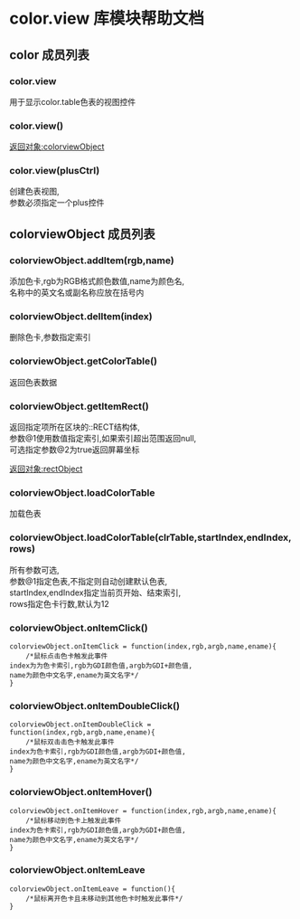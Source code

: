 # color.view 库模块帮助文档

<a id="color"></a>
## color 成员列表


<a id="color.view"></a>
### color.view 
 用于显示color.table色表的视图控件

<a id="color.view"></a>
### color.view() 
 [返回对象:colorviewObject](#colorviewObject)

<a id="color.view"></a>
### color.view(plusCtrl) 
 创建色表视图,  
参数必须指定一个plus控件

<a id="colorviewObject"></a>
## colorviewObject 成员列表


<a id="colorviewObject.addItem"></a>
### colorviewObject.addItem(rgb,name) 
 添加色卡,rgb为RGB格式颜色数值,name为颜色名,  
名称中的英文名或副名称应放在括号内

<a id="colorviewObject.delItem"></a>
### colorviewObject.delItem(index) 
 删除色卡,参数指定索引

<a id="colorviewObject.getColorTable"></a>
### colorviewObject.getColorTable() 
 返回色表数据

<a id="colorviewObject.getItemRect"></a>
### colorviewObject.getItemRect() 
 返回指定项所在区块的::RECT结构体,  
参数@1使用数值指定索引,如果索引超出范围返回null,  
可选指定参数@2为true返回屏幕坐标  
  
[返回对象:rectObject](https://www.aardio.com/zh-cn/doc/library-reference/global/_.html#rectObject)

<a id="colorviewObject.loadColorTable"></a>
### colorviewObject.loadColorTable 
 加载色表

<a id="colorviewObject.loadColorTable"></a>
### colorviewObject.loadColorTable(clrTable,startIndex,endIndex,rows) 
 所有参数可选,  
参数@1指定色表,不指定则自动创建默认色表,  
startIndex,endIndex指定当前页开始、结束索引,  
rows指定色卡行数,默认为12

<a id="colorviewObject.onItemClick"></a>
### colorviewObject.onItemClick() 
 

```aardio
colorviewObject.onItemClick = function(index,rgb,argb,name,ename){
	/*鼠标点击色卡触发此事件  
index为为色卡索引,rgb为GDI颜色值,argb为GDI+颜色值,  
name为颜色中文名字,ename为英文名字*/	
}
```



<a id="colorviewObject.onItemDoubleClick"></a>
### colorviewObject.onItemDoubleClick() 
 

```aardio
colorviewObject.onItemDoubleClick = function(index,rgb,argb,name,ename){
	/*鼠标双击击色卡触发此事件  
index为色卡索引,rgb为GDI颜色值,argb为GDI+颜色值,  
name为颜色中文名字,ename为英文名字*/	
}
```



<a id="colorviewObject.onItemHover"></a>
### colorviewObject.onItemHover() 
 

```aardio
colorviewObject.onItemHover = function(index,rgb,argb,name,ename){
	/*鼠标移动到色卡上触发此事件  
index为色卡索引,rgb为GDI颜色值,argb为GDI+颜色值,  
name为颜色中文名字,ename为英文名字*/
}
```



<a id="colorviewObject.onItemLeave"></a>
### colorviewObject.onItemLeave 
 

```aardio
colorviewObject.onItemLeave = function(){
	/*鼠标离开色卡且未移动到其他色卡时触发此事件*/	
}
```


